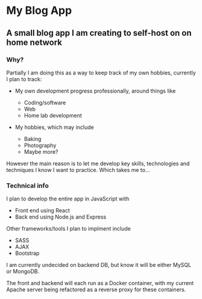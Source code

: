 # My Blog App

## A small blog app I am creating to self-host on on home network

### Why?

Partially I am doing this as a way to keep track of my own hobbies, currently I plan to track:

* My own development progress professionally, around things like

    * Coding/software
    * Web
    * Home lab development
* My hobbies, which may include
    * Baking
    * Photography
    * Maybe more?

However the main reason is to let me develop key skills, technologies and techniques I know I want to practice. Which takes me to...

### Technical info

I plan to develop the entire app in JavaScript with

* Front end using React
* Back end using Node.js and Express

Other frameworks/tools I plan to implment include

* SASS
* AJAX
* Bootstrap

I am currently undecided on backend DB, but know it will be either MySQL or MongoDB.

The front and backend will each run as a Docker container, with my current Apache server being refactored as a reverse proxy for these containers.